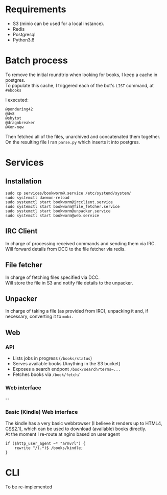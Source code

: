 # Requirements

* S3 (minio can be used for a local instance).
* Redis
* Postgresql
* Python3.6

# Batch process

To remove the initial roundtrip when looking for books, I keep a cache in postgres.  
To populate this cache, I triggered each of the bot's `LIST` command, at `#ebooks`

I executed:

```
@pondering42
@dv8
@shytot
@dragnbreaker
@Xon-new
```

Then fetched all of the files, unarchived and concatenated them together.
On the resulting file I ran `parse.py` which inserts it into postgres.

# Services

## Installation

```
sudo cp services/bookworm@.service /etc/systemd/system/
sudo systemctl daemon-reload
sudo systemctl start bookworm@ircclient.service
sudo systemctl start bookworm@file_fetcher.service
sudo systemctl start bookworm@unpacker.service
sudo systemctl start bookworm@web.service
```

## IRC Client
In charge of processing received commands and sending them via IRC.  
Will forward details from DCC to the file fetcher via redis.

## File fetcher
In charge of fetching files specified via DCC.  
Will store the file in S3 and notify file details to the unpacker.

## Unpacker
In charge of taking a file (as provided from IRC), unpacking it and, if necessary, converting it to `mobi`.

## Web

### API

* Lists jobs in progress (`/books/status`)
* Serves available books (Anything in the S3 bucket)
* Exposes a search endpont `/book/search?terms=...`
* Fetches books via `/book/fetch/`


### Web interface
--

### Basic (Kindle) Web interface
The kindle has a very basic webbrowser (I believe it renders up to HTML4, CSS2.1), which can be used to download (available) books directly.  
At the moment I re-route at nginx based on user agent

```
if ($http_user_agent ~* "armv7l") {
    rewrite ^/(.*)$ /books/kindle;
}
```

# CLI
To be re-implemented

